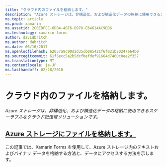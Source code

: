 ```yaml
---
title: "クラウド内のファイルを格納します。"
description: "Azure ストレージは、非構造化、および構造化データの格納に使用できるスケーラブルなクラウド記憶域ソリューションです。"
ms.topic: article
ms.prod: xamarin
ms.assetid: 2C0EDFCE-6DB4-4BF6-B978-E64614AC9DB6
ms.technology: xamarin-forms
author: davidbritch
ms.author: dabritch
ms.date: 06/16/2017
ms.openlocfilehash: 62057a9c00d2d35cb085421f6f021b20247e64b0
ms.sourcegitcommit: 61f5ecc5a2b5dcfbefdef91664d7460c0ee2f357
ms.translationtype: MT
ms.contentlocale: ja-JP
ms.lasthandoff: 02/28/2018
---
```

# <a name="storing-files-in-the-cloud"></a>クラウド内のファイルを格納します。

_Azure ストレージは、非構造化、および構造化データの格納に使用できるスケーラブルなクラウド記憶域ソリューションです。_

## <a name="storing-files-in-azure-storageazure-storagemd"></a>[Azure ストレージにファイルを格納します。](azure-storage.md)

この記事では、Xamarin.Forms を使用して、Azure ストレージ内のテキストおよびバイナリ データを格納する方法と、データにアクセスする方法を示します。

